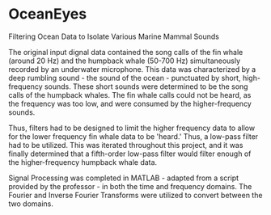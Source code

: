 # OceanEyes
Filtering Ocean Data to Isolate Various Marine Mammal Sounds

The original input dignal data contained the song calls of the fin whale (around 20 Hz) and the humpback whale (50-700 Hz) simultaneously recorded by an underwater microphone. This data was characterized by a deep rumbling sound - the sound of the ocean - punctuated by short, high-frequency sounds. These short sounds were determined to be the song calls of the humpback whales. The fin whale calls could not be heard, as the frequency was too low, and were consumed by the higher-frequency sounds.

Thus, filters had to be designed to limit the higher frequency data to allow for the lower frequency fin whale data to be 'heard.' Thus, a low-pass filter had to be utilized. This was iterated throughout this project, and it was finally determined that a fifth-order low-pass filter would filter enough of the higher-frequency humpback whale data.   

Signal Processing was completed in MATLAB - adapted from a script provided by the professor - in both the time and frequency domains. The Fourier and Inverse Fourier Transforms were utilized to convert between the two domains. 
